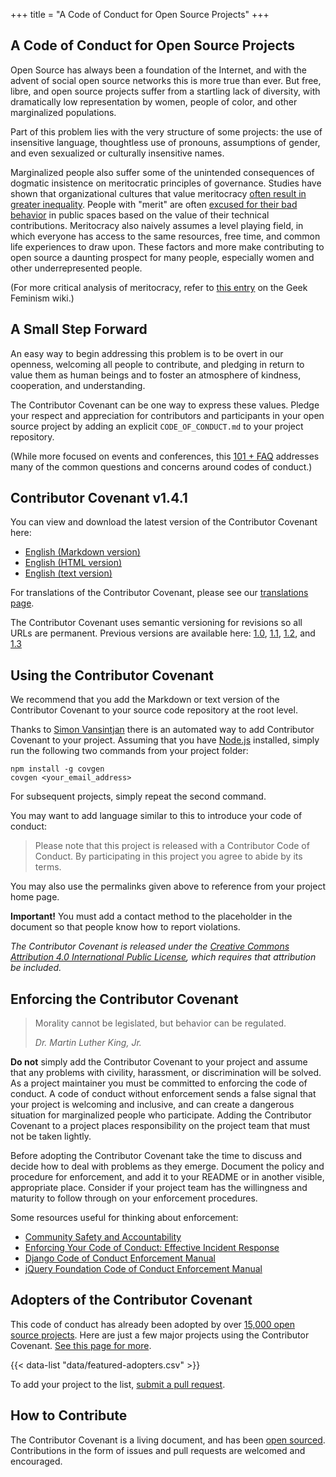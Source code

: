 +++
title = "A Code of Conduct for Open Source Projects"
+++

## A Code of Conduct for Open Source Projects

Open Source has always been a foundation of the Internet, and with the advent of social open source networks this is more true than ever. 
But free, libre, and open source projects suffer from a startling lack of diversity, with dramatically low representation by women, people of color, and other marginalized populations.

Part of this problem lies with the very structure of some projects: the use of insensitive language, thoughtless use of pronouns, assumptions of gender, and even sexualized or culturally insensitive names.

Marginalized people also suffer some of the unintended consequences of dogmatic insistence on meritocratic principles of governance.
Studies have shown that organizational cultures that value meritocracy [often result in greater inequality](http://asq.sagepub.com/content/55/4/543.short).
People with "merit" are often [excused for their bad behavior](https://modelviewculture.com/pieces/the-dehumanizing-myth-of-the-meritocracy) in public spaces based on the value of their technical contributions.
Meritocracy also naively assumes a level playing field, in which everyone has access to the same resources, free time, and common life experiences to draw upon.
These factors and more make contributing to open source a daunting prospect for many people, especially women and other underrepresented people.

(For more critical analysis of meritocracy, refer to [this entry](http://geekfeminism.wikia.com/wiki/Meritocracy) on the Geek Feminism wiki.)


## A Small Step Forward

An easy way to begin addressing this problem is to be overt in our openness, welcoming all people to contribute, and pledging in return to value them as human beings and to foster an atmosphere of kindness, cooperation, and understanding.

The Contributor Covenant can be one way to express these values.
Pledge your respect and appreciation for contributors and participants in your open source project by adding an explicit `CODE_OF_CONDUCT.md` to your project repository.

(While more focused on events and conferences, this [101 + FAQ](https://www.ashedryden.com/blog/codes-of-conduct-101-faq) addresses many of the common questions and concerns around codes of conduct.)


## Contributor Covenant v1.4.1

You can view and download the latest version of the Contributor Covenant here:

- [English (Markdown version)](version/1/4/code-of-conduct/CODE_OF_CONDUCT.md)
- [English (HTML version)](version/1/4/code-of-conduct/)
- [English (text version)](version/1/4/code-of-conduct/CODE_OF_CONDUCT.txt)

For translations of the Contributor Covenant, please see our [translations page](/translations/).

The Contributor Covenant uses semantic versioning for revisions so all URLs are permanent.
Previous versions are available here: [1.0](/version/1/0/0/code-of-conduct/), [1.1](/version/1/1/0/code-of-conduct/), [1.2](/version/1/2/0/code-of-conduct/), and [1.3](/version/1/3/0/code-of-conduct/)


## Using the Contributor Covenant

We recommend that you add the Markdown or text version of the
Contributor Covenant to your source code repository at the root level.

Thanks to [Simon Vansintjan](https://github.com/simonv3/covenant-generator) there is an automated way to add Contributor Covenant to your project.
Assuming that you have [Node.js](https://nodejs.org/en/ "Node.js Homepage") installed, simply run the following two commands from your project folder:

```
npm install -g covgen
covgen <your_email_address>
```

For subsequent projects, simply repeat the second command.

You may want to add language similar to this to introduce your code of conduct:

> Please note that this project is released with a Contributor Code of
> Conduct. By participating in this project you agree to abide by its
> terms.

You may also use the permalinks given above to reference from your project home page.

<strong class="important">Important!</strong> You must add a contact method to the placeholder in the document so that people know how to report violations.

*The Contributor Covenant is released under the [Creative Commons Attribution 4.0 International Public License](https://github.com/ContributorCovenant/contributor_covenant/blob/master/LICENSE.md), which requires that attribution be included.*


## Enforcing the Contributor Covenant

> Morality cannot be legislated, but behavior can be regulated.
>
> <cite>Dr. Martin Luther King, Jr.</cite>

**Do not** simply add the Contributor Covenant to your project and assume that any problems with civility, harassment, or discrimination will be solved.
As a project maintainer you must be committed to enforcing the code of conduct.
A code of conduct without enforcement sends a false signal that your project is welcoming and inclusive, and can create a dangerous situation for marginalized people who participate.
Adding the Contributor Covenant to a project places responsibility on the project team that must not be taken lightly.

Before adopting the Contributor Covenant take the time to discuss and decide how to deal with problems as they emerge.
Document the policy and procedure for enforcement, and add it to your README or in another visible, appropriate place.
Consider if your project team has the willingness and maturity to follow through on your enforcement procedures.

Some resources useful for thinking about enforcement:

- [Community Safety and Accountability](http://safetyfirstpdx.org)
- [Enforcing Your Code of Conduct: Effective Incident Response](http://www.slideshare.net/aeschright/enforcing-your-code-of-conduct-effective-incident-response)
- [Django Code of Conduct Enforcement Manual](https://www.djangoproject.com/conduct/enforcement-manual/)
- [jQuery Foundation Code of Conduct Enforcement Manual](https://jquery.org/conduct/enforcement-manual/)


## Adopters of the Contributor Covenant

This code of conduct has already been adopted by over [15,000 open source projects](https://github.com/search?l=&q=%22This+Code+of+Conduct+is+adapted+from+the+%5BContributor+Covenant%5D%22+path%3A%22%2F%22+fork%3Afalse&ref=advsearch&type=Code).
Here are just a few major projects using the Contributor Covenant.
[See this page for more](adopters/ "Other adopters of the Contributor Covenant").

{{< data-list "data/featured-adopters.csv" >}}

To add your project to the list, [submit a pull request](https://github.com/CoralineAda/contributor_covenant "Contributor Covenant source code").


## How to Contribute

The Contributor Covenant is a living document, and has been [open sourced](https://github.com/CoralineAda/contributor_covenant "Contributor Covenant source code").
Contributions in the form of issues and pull requests are welcomed and encouraged.
